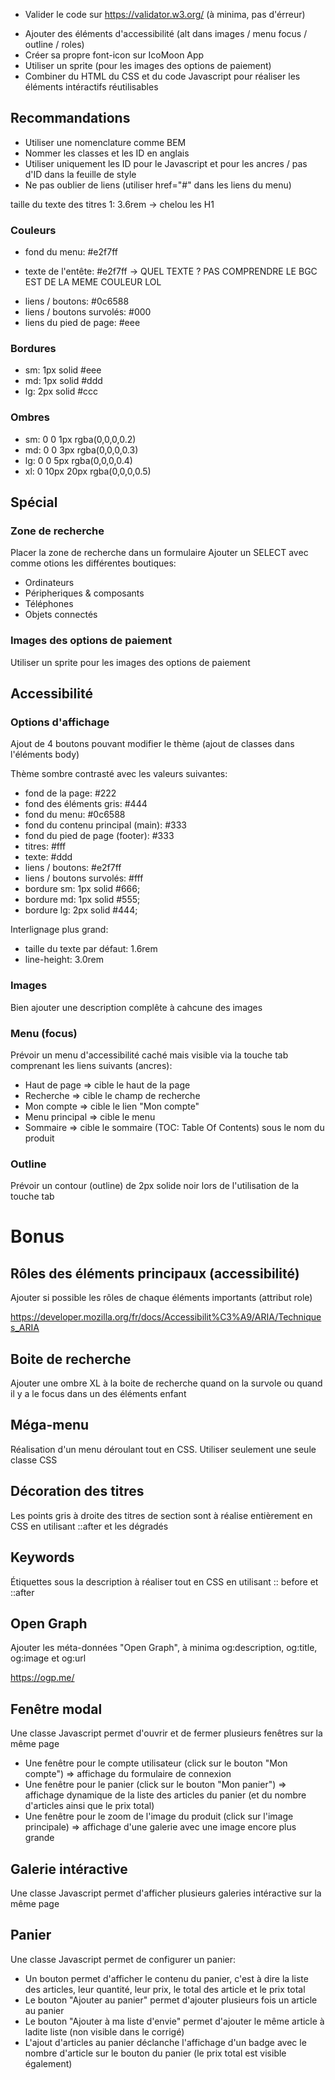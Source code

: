 <!-- # Instructions Front

## Objectifs
Réaliser une fiche d'un produit d'un site marchand en matériel informatique / électronique. -->

<!-- - Faire le code le plus propre possible -->
- Valider le code sur https://validator.w3.org/ (à minima, pas d'érreur)
<!-- - Adopter et utiliser les bonnes: pratiques de codage -->
<!-- - Utiliser une nomenclature en CSS -->
<!-- - Utiliser des variables natives CSS -->
- Ajouter des éléments d'accessibilité (alt dans images / menu focus / outline / roles)
- Créer sa propre font-icon sur IcoMoon App
- Utiliser un sprite (pour les images des options de paiement)
- Combiner du HTML du CSS et du code Javascript pour réaliser les éléments intéractifs réutilisables

## Recommandations
<!-- - Utiliser normalize.css -->
<!-- - Utiliser box-sizing: border-box -->
<!-- - Utiliser l'unité rem pour les fonts -->
<!-- - Utiliser des variables CSS -->
<!-- - Structurer la feuille de style avec des commentaires et regrouper les déclaration par ordre d'apparition ET/OU par composant (une classe qui pourrait être réutilisée dans un autre projet) -->
- Utiliser une nomenclature comme BEM
- Nommer les classes et les ID en anglais
- Utiliser uniquement les ID pour le Javascript et pour les ancres / pas d'ID dans la feuille de style
- Ne pas oublier de liens (utiliser href="#" dans les liens du menu)
<!-- - Valider le code sur https://validator.w3.org/ (à minima, pas d'érreur) -->

<!-- ## Méthode pour convertir rapidement le texte donné en tableau HTML
Utiliser les expressions régulières dans rechercher/remplacer pour formater rapidement votre tableau HTML.
- rechercher '\n- ' remplacer par '</td></tr>\n<tr><td>'
- rechercher ':\t' remplacer par '</td><td>'

On peut aussi utiliser la sélection multiple -->

<!-- ## Charactères UNICODE spéciaux (à copier)
A utiliser dans le champ de recherche et dans le fil d'Ariane: ❯ -->

<!-- ## Responsive Web Design
Rendre la page responsive pour bureau, tablette et mobile

Points de rupture
- entre mobile et tablette: 480px
- entre tablette et bureau: 960px -->

<!-- ## Spécifications -->

<!-- Utiliser des variables CSS à minima pour les valeurs suivantes -->

<!-- ### Généralités -->
<!-- - largeur max du container (zone de lecture): 1140px -->
<!-- taille du texte par défaut: 1.5rem -->
taille du texte des titres 1: 3.6rem -> chelou les H1
<!-- - taille du texte des titres 2: 2.4rem -->
<!-- - taille du texte des titres 3: 1.8rem
- hauteur de ligne: 2.0rem  --> 

<!-- ### Fonts
- défaut: Open Sans
- titres: Raleway  -->

### Couleurs
<!-- - fond de la page: #eee -->
<!-- - fond des éléments gris: #eee -->
<!-- - fond de l'entête (header) : #0c6588 (+ image de fond) --> 
- fond du menu: #e2f7ff
<!-- - fond du contenu principal (main): #fff -->
<!-- - fond du pied de page (footer): #333 -->
<!-- - titres: #333 -->
<!-- - texte: #555 -->
- texte de l'entête: #e2f7ff -> QUEL TEXTE ? PAS COMPRENDRE LE BGC EST DE LA MEME COULEUR LOL
<!-- - texte du pied de page: #ddd -->
- liens / boutons: #0c6588
- liens / boutons survolés: #000
- liens du pied de page: #eee

### Bordures
- sm: 1px solid #eee
- md: 1px solid #ddd
- lg: 2px solid #ccc

### Ombres
- sm: 0 0 1px rgba(0,0,0,0.2)
- md: 0 0 3px rgba(0,0,0,0.3)
- lg: 0 0 5px rgba(0,0,0,0.4)
- xl: 0 10px 20px rgba(0,0,0,0.5)

## Spécial

### Zone de recherche
Placer la zone de recherche dans un formulaire
Ajouter un SELECT avec comme otions les différentes boutiques:
- Ordinateurs
- Péripheriques & composants
- Téléphones
- Objets connectés

<!-- ### Icônes
La font-icon est à préparer et télécharger sur IcoMoon App. Ne prendre que les icones nécéssaires à la page.
1. Aller sur https://icomoon.io/app/
2. Cliquer le sur le bouton rouge en bas "Add Icons From Library…"
3. Identifier la librarie d'icônes "Linecons", cliquer sur "Add"
4. Sélectionner les icônes présents sur la maquette
5. Cliquer sur "Generate Font" (en bas à droite) puis sur "Download"
6. Intégrer la feuille de style téléchargée via une balise LINK et ajouter aussi le dossier fonts
7. Vérifier/corriger les chemins vers les fonts (dans la feuille de style) -->

### Images des options de paiement
Utiliser un sprite pour les images des options de paiement

## Accessibilité

### Options d'affichage
Ajout de 4 boutons pouvant modifier le thème (ajout de classes dans l'éléments body)

Thème sombre contrasté avec les valeurs suivantes:
- fond de la page: #222
- fond des éléments gris: #444
- fond du menu: #0c6588
- fond du contenu principal (main): #333
- fond du pied de page (footer): #333
- titres: #fff
- texte: #ddd
- liens / boutons: #e2f7ff
- liens / boutons survolés: #fff
- bordure sm: 1px solid #666;
- bordure md: 1px solid #555;
- bordure lg: 2px solid #444;

Interlignage plus grand:
- taille du texte par défaut: 1.6rem
- line-height: 3.0rem

### Images
Bien ajouter une description complête à cahcune des images

### Menu (focus)
Prévoir un menu d'accessibilité caché mais visible via la touche tab comprenant les liens suivants (ancres):
- Haut de page => cible le haut de la page
- Recherche => cible le champ de recherche
- Mon compte => cible le lien "Mon compte"
- Menu principal => cible le menu
- Sommaire => cible le sommaire (TOC: Table Of Contents) sous le nom du produit

### Outline
Prévoir un contour (outline) de 2px solide noir lors de l'utilisation de la touche tab

# Bonus

## Rôles des éléments principaux (accessibilité)
Ajouter si possible les rôles de chaque éléments importants (attribut role)

https://developer.mozilla.org/fr/docs/Accessibilit%C3%A9/ARIA/Techniques_ARIA

## Boite de recherche
Ajouter une ombre XL à la boite de recherche quand on la survole ou quand il y a le focus dans un des éléments enfant

## Méga-menu
Réalisation d'un menu déroulant tout en CSS. Utiliser seulement une seule classe CSS

## Décoration des titres
Les points gris à droite des titres de section sont à réalise entièrement en CSS en utilisant ::after et les dégradés

## Keywords
Étiquettes sous la description à réaliser tout en CSS en utilisant :: before et ::after

## Open Graph
Ajouter les méta-données "Open Graph", à minima og:description, og:title, og:image et og:url

https://ogp.me/

## Fenêtre modal
Une classe Javascript permet d'ouvrir et de fermer plusieurs fenêtres sur la même page
- Une fenêtre pour le compte utilisateur (click sur le bouton "Mon compte") => affichage du formulaire de connexion
- Une fenêtre pour le panier (click sur le bouton "Mon panier") => affichage dynamique de la liste des articles du panier (et du nombre d'articles ainsi que le prix total)
- Une fenêtre pour le zoom de l'image du produit (click sur l'image principale) => affichage d'une galerie avec une image encore plus grande

## Galerie intéractive
Une classe Javascript permet d'afficher plusieurs galeries intéractive sur la même page

## Panier
Une classe Javascript permet de configurer un panier:
- Un bouton permet d'afficher le contenu du panier, c'est à dire la liste des articles, leur quantité, leur prix, le total des article et le prix total
- Le bouton "Ajouter au panier" permet d'ajouter plusieurs fois un article au panier
- Le bouton "Ajouter à ma liste d'envie" permet d'ajouter le même article à ladite liste (non visible dans le corrigé)
- L'ajout d'articles au panier déclanche l'affichage d'un badge avec le nombre d'article sur le bouton du panier (le prix total est visible également)
